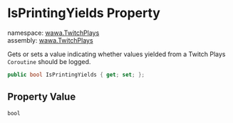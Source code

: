 # IsPrintingYields Property

namespace: [wawa\.TwitchPlays](../../wawa.TwitchPlays.md)<br />
assembly: [wawa\.TwitchPlays](../../../wawa.TwitchPlays.md)

Gets or sets a value indicating whether values yielded from a
Twitch Plays `Coroutine` should be logged\.

```csharp
public bool IsPrintingYields { get; set; };
```

## Property Value

`bool`

